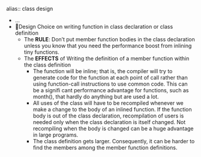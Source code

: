 alias:: class design

- ...
- 📌Design Choice on writing function in class declaration or class definition
	- The **RULE**: Don’t put member function bodies in the class declaration unless you know that you need the performance boost from inlining tiny functions.
	- The **EFFECTS** of Writing the definition of a member function within the class definition
		- The function will be inline; that is, the compiler will try to generate code for the function at each point of call rather than using function-call instructions to use common code. This can be a signifi cant performance advantage for functions, such as month(), that hardly do anything but are used a lot.
		- All uses of the class will have to be recompiled whenever we make a change to the body of an inlined function. If the function body is out of the class declaration, recompilation of users is needed only when the class declaration is itself changed. Not recompiling when the body is changed can be a huge advantage in large programs.
		- The class definition gets larger. Consequently, it can be harder to find the members among the member function definitions.